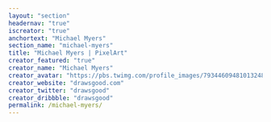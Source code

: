 ```yaml
---
layout: "section"
headernav: "true"
iscreator: "true"
anchortext: "Michael Myers"
section_name: "michael-myers"
title: "Michael Myers | PixelArt"
creator_featured: "true"
creator_name: "Michael Myers"
creator_avatar: "https://pbs.twimg.com/profile_images/793446094810132480/gvQImFGa_400x400.jpg"
creator_website: "drawsgood.com"
creator_twitter: "drawsgood"
creator_dribbble: "drawsgood"
permalink: /michael-myers/
---
```

